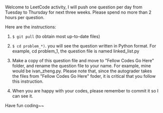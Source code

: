 Welcome to LeetCode activity, I will push one question per day from Tuesday to Thursday for next three weeks. Please spend no more than 2 hours per question. 

Here are the instructions: 

1. `$ git pull` (to obtain most up-to-date files)

2. `$ cd problem_*)`. you will see the question written in Python format. For example, cd problem_1, the question file is named linked_list.py

3. Make a copy of this question file and move to "Fellow Codes Go Here" folder, and rename the question file to your name. For example, mine would be ivan_zheng.py. Please note that, since the autograder takes the files from "Fellow Codes Go Here" foder, it is critical that you follow this instruction. 

4. When you are happy with your codes, please remember to commit it so I can see it. 

Have fun coding~~
